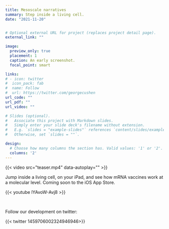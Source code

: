 ```yaml
---
title: Mesoscale narratives
summary: Step inside a living cell.
date: "2021-11-20"


# Optional external URL for project (replaces project detail page).
external_link: ""

image:
  preview_only: true
  placement: 1
  caption: An early screenshot.
  focal_point: smart

links:
# - icon: twitter
#  icon_pack: fab
#  name: Follow
#  url: https://twitter.com/georgecushen
url_code: ""
url_pdf: ""
url_video: ""

# Slides (optional).
#   Associate this project with Markdown slides.
#   Simply enter your slide deck's filename without extension.
#   E.g. `slides = "example-slides"` references `content/slides/example-slides.md`.
#   Otherwise, set `slides = ""`.

design:
  # Choose how many columns the section has. Valid values: '1' or '2'.
  columns: '2'
---
```


{{< video src="teaser.mp4" data-autoplay="" >}}


Jump inside a living cell, on your iPad, and see how mRNA vaccines work at a molecular level. Coming soon to the iOS App Store. 

{{< youtube lYAvoW-Avj8 >}}

 <br />

Follow our development on twitter:






{{< twitter 1459706002324946946>}}